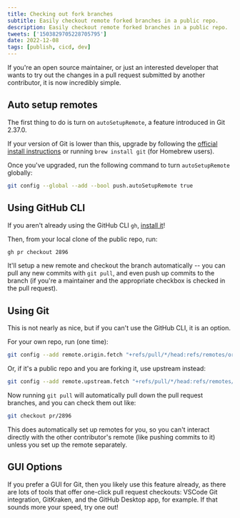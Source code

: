 ```yaml
---
title: Checking out fork branches
subtitle: Easily checkout remote forked branches in a public repo.
description: Easily checkout remote forked branches in a public repo.
tweets: ['1503829705228705795']
date: 2022-12-08
tags: [publish, cicd, dev]
---
```


If you're an open source maintainer, or just an interested developer that wants to try out the changes in a pull request submitted by another contributor, it is now incredibly simple.

## Auto setup remotes

The first thing to do is turn on `autoSetupRemote`, a feature introduced in Git 2.37.0.

If your version of Git is lower than this, upgrade by following the [official install instructions](https://git-scm.com/book/en/v2/Getting-Started-Installing-Git) or running `brew install git` (for Homebrew users).

Once you've upgraded, run the following command to turn `autoSetupRemote` globally:

```bash
git config --global --add --bool push.autoSetupRemote true
```

## Using GitHub CLI

If you aren't already using the GitHub CLI `gh`, [install it](https://github.com/cli/cli)!

Then, from your local clone of the public repo, run:

```bash
gh pr checkout 2896
```

It'll setup a new remote and checkout the branch automatically -- you can pull any new commits with `git pull`, and even push up commits to the branch (if you're a maintainer and the appropriate checkbox is checked in the pull request).

## Using Git

This is not nearly as nice, but if you can't use the GitHub CLI, it is an option.

For your own repo, run (one time):

```bash
git config --add remote.origin.fetch "+refs/pull/*/head:refs/remotes/origin/pr/*"
```

Or, if it's a public repo and you are forking it, use upstream instead:

```bash
git config --add remote.upstream.fetch "+refs/pull/*/head:refs/remotes/upstream/pr/*"
```

Now running `git pull` will automatically pull down the pull request branches, and you can check them out like:

```bash
git checkout pr/2896
```

This does automatically set up remotes for you, so you can't interact directly with the other contributor's remote (like pushing commits to it) unless you set up the remote separately.

## GUI Options

If you prefer a GUI for Git, then you likely use this feature already, as there are lots of tools that offer one-click pull request checkouts: VSCode Git integration, GitKraken, and the GitHub Desktop app, for example. If that sounds more your speed, try one out!
